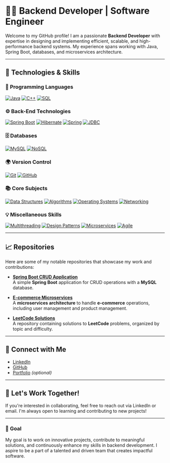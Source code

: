 # 👨‍💻 **Backend Developer** | Software Engineer

Welcome to my GitHub profile! I am a passionate **Backend Developer** with expertise in designing and implementing efficient, scalable, and high-performance backend systems. My experience spans working with Java, Spring Boot, databases, and microservices architecture.

---

## 🚀 **Technologies & Skills**

### 🔧 **Programming Languages**  
[![Java](https://img.shields.io/badge/Java-007396?style=for-the-badge&logo=java&logoColor=white)](https://www.java.com/)
[![C++](https://img.shields.io/badge/C%2B%2B-00599C?style=for-the-badge&logo=c%2B%2B&logoColor=white)](https://isocpp.org/)
[![SQL](https://img.shields.io/badge/SQL-4479A1?style=for-the-badge&logo=mysql&logoColor=white)](https://www.mysql.com/)

### ⚙️ **Back-End Technologies**  
[![Spring Boot](https://img.shields.io/badge/Spring%20Boot-6DB33F?style=for-the-badge&logo=springboot&logoColor=white)](https://spring.io/projects/spring-boot)
[![Hibernate](https://img.shields.io/badge/Hibernate-4E8D7C?style=for-the-badge&logo=hibernate&logoColor=white)](https://hibernate.org/)
[![Spring](https://img.shields.io/badge/Spring-6DB33F?style=for-the-badge&logo=spring&logoColor=white)](https://spring.io/)
[![JDBC](https://img.shields.io/badge/JDBC-000000?style=for-the-badge&logo=oracle&logoColor=white)](https://www.oracle.com/database/technologies/jdbc.html)

### 🗄️ **Databases**  
[![MySQL](https://img.shields.io/badge/MySQL-4479A1?style=for-the-badge&logo=mysql&logoColor=white)](https://www.mysql.com/)
[![NoSQL](https://img.shields.io/badge/NoSQL-000000?style=for-the-badge&logo=mongodb&logoColor=white)](https://www.mongodb.com/)

### 🌍 **Version Control**  
[![Git](https://img.shields.io/badge/Git-F05032?style=for-the-badge&logo=git&logoColor=white)](https://git-scm.com/)
[![GitHub](https://img.shields.io/badge/GitHub-181717?style=for-the-badge&logo=github&logoColor=white)](https://github.com/)

### 📚 **Core Subjects**  
[![Data Structures](https://img.shields.io/badge/Data%20Structures-009C91?style=for-the-badge&logo=python&logoColor=white)](https://www.geeksforgeeks.org/data-structures/)
[![Algorithms](https://img.shields.io/badge/Algorithms-009C91?style=for-the-badge&logo=python&logoColor=white)](https://www.geeksforgeeks.org/fundamentals-of-algorithms/)
[![Operating Systems](https://img.shields.io/badge/Operating%20Systems-4e73a3?style=for-the-badge&logo=linux&logoColor=white)](https://www.geeksforgeeks.org/operating-systems/)
[![Networking](https://img.shields.io/badge/Networking-0078D4?style=for-the-badge&logo=microsoft&logoColor=white)](https://www.geeksforgeeks.org/computer-network-tutorials/)

### 💡 **Miscellaneous Skills**  
[![Multithreading](https://img.shields.io/badge/Multithreading-2f4f4f?style=for-the-badge&logo=openjdk&logoColor=white)](https://docs.oracle.com/javase/tutorial/essential/concurrency/)
[![Design Patterns](https://img.shields.io/badge/Design%20Patterns-3e3e3e?style=for-the-badge&logo=python&logoColor=white)](https://refactoring.guru/design-patterns)
[![Microservices](https://img.shields.io/badge/Microservices-0366d6?style=for-the-badge&logo=docker&logoColor=white)](https://www.nginx.com/learn/microservices/)
[![Agile](https://img.shields.io/badge/Agile-009C91?style=for-the-badge&logo=jira&logoColor=white)](https://www.agilealliance.org/agile101/)

---

## 📈 **Repositories**  
Here are some of my notable repositories that showcase my work and contributions:

- [**Spring Boot CRUD Application**](https://github.com/your-profile/spring-boot-crud-app)  
  A simple **Spring Boot** application for CRUD operations with a **MySQL** database.

- [**E-commerce Microservices**](https://github.com/your-profile/ecommerce-microservices)  
  A **microservices architecture** to handle **e-commerce** operations, including user management and product management.

- [**LeetCode Solutions**](https://github.com/your-profile/leetcode-solutions)  
  A repository containing solutions to **LeetCode** problems, organized by topic and difficulty.

---

## 🔗 **Connect with Me**  
- [LinkedIn](https://www.linkedin.com/in/your-profile)  
- [GitHub](https://github.com/your-profile)  
- [Portfolio](https://your-portfolio-link.com) *(optional)*

---

## 💬 **Let's Work Together!**

If you're interested in collaborating, feel free to reach out via LinkedIn or email. I'm always open to learning and contributing to new projects!

---

### 🎯 **Goal**  
My goal is to work on innovative projects, contribute to meaningful solutions, and continuously enhance my skills in backend development. I aspire to be a part of a talented and driven team that creates impactful software.
